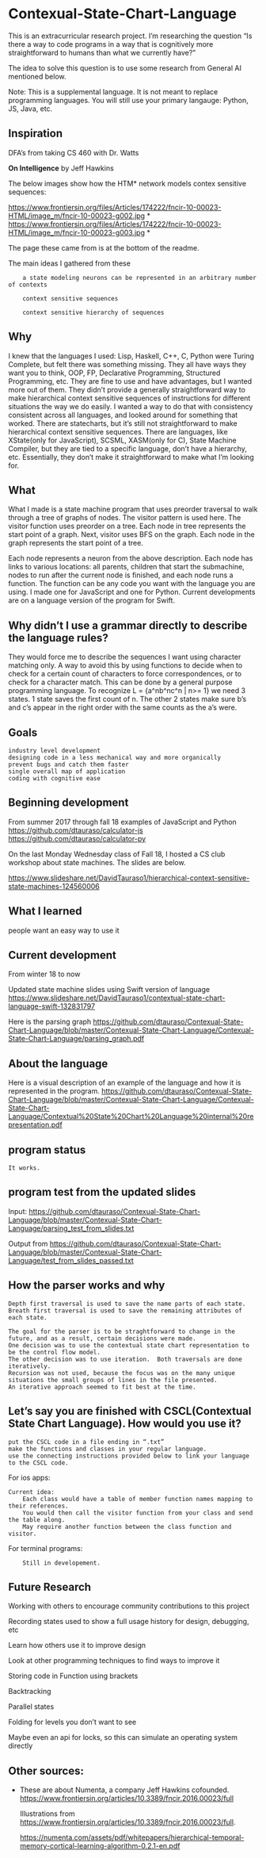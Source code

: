 # Contexual-State-Chart-Language
This is an extracurricular research project.  I’m researching the question “Is there a way to code programs in a way that is cognitively more straightforward to humans than what we currently have?”

The idea to solve this question is to use some research from General AI mentioned below.

Note: This is a supplemental language.  It is not meant to replace programming languages.  You will still use your primary langauge: Python, JS, Java, etc.
## Inspiration

  DFA’s from taking CS 460 with Dr. Watts
  
  **On Intelligence** by Jeff Hawkins
  

  The below images show how the HTM* network models contex sensitive sequences:
 
  https://www.frontiersin.org/files/Articles/174222/fncir-10-00023-HTML/image_m/fncir-10-00023-g002.jpg *
  https://www.frontiersin.org/files/Articles/174222/fncir-10-00023-HTML/image_m/fncir-10-00023-g003.jpg *
	
  The page these came from is at the bottom of the readme.

  The main ideas I gathered from these
  
		a state modeling neurons can be represented in an arbitrary number of contexts
		
		context sensitive sequences
		
		context sensitive hierarchy of sequences

  

## Why

  I knew that the languages I used: Lisp, Haskell, C++, C, Python were Turing Complete, but felt there was something missing.  They all have ways they want you to think, OOP, FP, Declarative Programming, Structured Programming, etc.  They are fine to use and have advantages, but I wanted more out of them.  They didn’t provide a generally straightforward way to make hierarchical context sensitive sequences of instructions for different situations the way we do easily.  I wanted a way to do that with consistency consistent across all languages, and looked around for something that worked.  There are statecharts, but it’s still not straightforward to make hierarchical context sensitive sequences.  There are languages, like XState(only for JavaScript), SCSML, XASM(only for C), State Machine Compiler, but they are tied to a specific language, don’t have a hierarchy, etc.  Essentially, they don’t make it straightforward to make what I’m looking for.

## What

  What I made is a state machine program that uses preorder traversal to walk through a tree of graphs of nodes.  The visitor pattern is used here.  The visitor function uses preorder on a tree.  Each node in tree represents the start point of a graph.  Next, visitor uses BFS on the graph.  Each node in the graph represents the start point of a tree.   

  Each node represents a neuron from the above description.  Each node has links to various locations: all parents, children that start the submachine, nodes to run after the current node is finished, and each node runs a function.  The function can be any code you want with the language you are using.  I made one for JavaScript and one for Python.  Current developments are on a language version of the program for Swift.


## Why didn’t I use a grammar directly to describe the language rules?

  They would force me to describe the sequences I want using character matching only.  A way to avoid this by using functions to decide when to check for a certain count of characters to force correspondences, or to check for a character match.  This can be done by a general purpose programming language.  To recognize L = {a^nb^nc^n | n>= 1} we need 3 states. 1 state saves the first count of n.  The other 2 states make sure b’s and c’s appear in the right order with the same counts as the a’s were.

## Goals
	industry level development
	designing code in a less mechanical way and more organically
	prevent bugs and catch them faster
	single overall map of application
	coding with cognitive ease

## Beginning development
From summer 2017 through fall 18
examples of JavaScript and Python
https://github.com/dtauraso/calculator-js
https://github.com/dtauraso/calculator-py

On the last Monday Wednesday class of Fall 18, I hosted a CS club workshop about state machines.  The slides are below.

https://www.slideshare.net/DavidTauraso1/hierarchical-context-sensitive-state-machines-124560006



## What I learned
people want an easy way to use it

## Current development
From winter 18 to now

Updated state machine slides using Swift version of language
https://www.slideshare.net/DavidTauraso1/contextual-state-chart-language-swift-132831797

Here is the parsing graph
https://github.com/dtauraso/Contexual-State-Chart-Language/blob/master/Contexual-State-Chart-Language/Contexual-State-Chart-Language/parsing_graph.pdf

## About the language
   Here is a visual description of an example of the language and how it is represented in the program.
	https://github.com/dtauraso/Contexual-State-Chart-Language/blob/master/Contexual-State-Chart-Language/Contexual-State-Chart-Language/Contextual%20State%20Chart%20Language%20internal%20representation.pdf
## program status
	It works.
## program test from the updated slides
Input:
https://github.com/dtauraso/Contexual-State-Chart-Language/blob/master/Contexual-State-Chart-Language/parsing_test_from_slides.txt

Output from
https://github.com/dtauraso/Contexual-State-Chart-Language/blob/master/Contexual-State-Chart-Language/test_from_slides_passed.txt

## How the parser works and why
    Depth first traversal is used to save the name parts of each state.
    Breath first traversal is used to save the remaining attributes of each state.
   
    The goal for the parser is to be straghtforward to change in the future, and as a result, certain decisions were made.
    One decision was to use the contextual state chart representation to be the control flow model.
    The other decision was to use iteration.  Both traversals are done iteratively.
    Recursion was not used, because the focus was on the many unique situations the small groups of lines in the file presented.
    An iterative approach seemed to fit best at the time.

## Let’s say you are finished with CSCL(Contextual State Chart Language).  How would you use it?

	put the CSCL code in a file ending in “.txt”
	make the functions and classes in your regular language. 
	use the connecting instructions provided below to link your language to the CSCL code.
	

  For ios apps:
  
  	Current idea:
		Each class would have a table of member function names mapping to their references.
		You would then call the visitor function from your class and send the table along.
		May require another function between the class function and visitor.
	
 For terminal programs:
 
		Still in developement.


## Future Research

Working with others to encourage community contributions to this project

Recording states used to show a full usage history for design, debugging, etc

Learn how others use it to improve design

Look at other programming techniques to find ways to improve it

Storing code in Function using brackets

Backtracking

Parallel states

Folding for levels you don’t want to see

Maybe even an api for locks, so this can simulate an operating system directly


## Other sources:

* These are about Numenta, a company Jeff Hawkins cofounded.
  https://www.frontiersin.org/articles/10.3389/fncir.2016.00023/full
	
  Illustrations from  https://www.frontiersin.org/articles/10.3389/fncir.2016.00023/full.

  https://numenta.com/assets/pdf/whitepapers/hierarchical-temporal-memory-cortical-learning-algorithm-0.2.1-en.pdf

